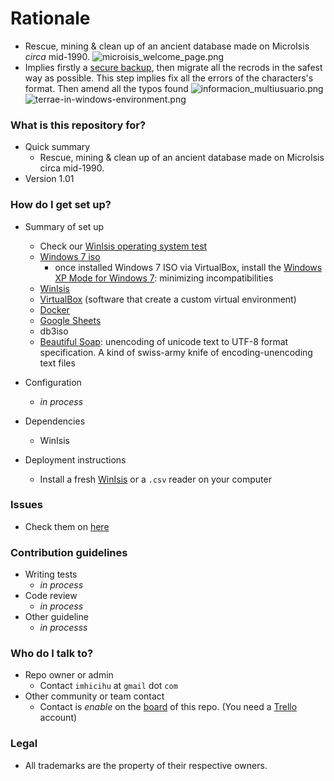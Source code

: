 # Rationale #
* Rescue, mining & clean up of an ancient database made on MicroIsis _circa_ mid-1990.
![microisis_welcome_page.png](https://bitbucket.org/repo/AjyxMg/images/1915817601-microisis_welcome_page.png)
* Implies firstly a [secure backup](https://bitbucket.org/imhicihu/terrae-database/src/d158358b094693fcf57122761ccb4913483d8317/To%20Do.md?at=master&fileviewer=file-view-default), then migrate all the recrods in the safest way as possible. This step implies fix all the errors of the characters's format. Then amend all the typos found
![informacion_multiusuario.png](https://bitbucket.org/repo/EBnakg/images/141072733-informacion_multiusuario.png)
![terrae-in-windows-environment.png](https://bitbucket.org/repo/EBnakg/images/4161797553-terrae-in-windows-environment.png)

### What is this repository for? ###

* Quick summary
     - Rescue, mining & clean up of an ancient database made on MicroIsis circa mid-1990.
* Version 1.01

### How do I get set up? ###

* Summary of set up
     - Check our [WinIsis operating system test](https://bitbucket.org/imhicihu/winisis-migration/issues/1/software-winisis-compatibility-test)
     - [Windows 7 iso](https://www.microsoft.com/en-us/software-download/windows7)
          + once installed Windows 7 ISO via VirtualBox, install the [Windows XP Mode for Windows 7](https://www.microsoft.com/es-ar/download/details.aspx?id=8002): minimizing incompatibilities
	 - [WinIsis](http://biblio1.mdp.edu.ar/index2.php?pagina=recursos/wisis/winisis.php)
     - [VirtualBox](https://www.virtualbox.org/) (software that create a custom virtual environment)
     - [Docker](https://www.docker.com/)
     - [Google Sheets](http://spreadsheets.google.com/)
     - db3iso
     - [Beautiful Soap](https://www.crummy.com/software/BeautifulSoup/#Download): unencoding of unicode text to UTF-8 format specification. A kind of swiss-army knife of encoding-unencoding text files

* Configuration
     - _in process_
* Dependencies
     - WinIsis 
* Deployment instructions
     - Install a fresh [WinIsis](http://www.unesco.org/new/en/communication-and-information/information-society/open-source-and-low-cost-technologies/information-processing-tools/cdsisis-database-software/cdsisis-for-window/) or a `.csv` reader on your computer

### Issues ###

* Check them on [here](https://bitbucket.org/imhicihu/terrae-database/issues)

### Contribution guidelines ###

* Writing tests
     - _in process_
* Code review
     - _in process_
* Other guideline
     - _in processs_

### Who do I talk to? ###

* Repo owner or admin
     - Contact `imhicihu` at `gmail` dot `com`
* Other community or team contact
     - Contact is _enable_ on the [board](https://bitbucket.org/imhicihu/terrae-database/addon/trello/trello-board) of this repo. (You need a [Trello](https://trello.com/) account)
     
### Legal ###

* All trademarks are the property of their respective owners. 